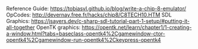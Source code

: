 Reference Guide: https://tobiasvl.github.io/blog/write-a-chip-8-emulator/
OpCodes: http://devernay.free.fr/hacks/chip8/C8TECH10.HTM
SDL Graphics: https://jsayers.dev/c-sharp-sdl-tutorial-part-1-setup/#putting-it-all-together
OpenTK graphics: https://opentk.net/learn/chapter1/1-creating-a-window.html?tabs=baseclass-opentk4%2Cgamewindow-ctor-opentk4%2Cgamewindow-run-opentk4%2Ckeypress-opentk4